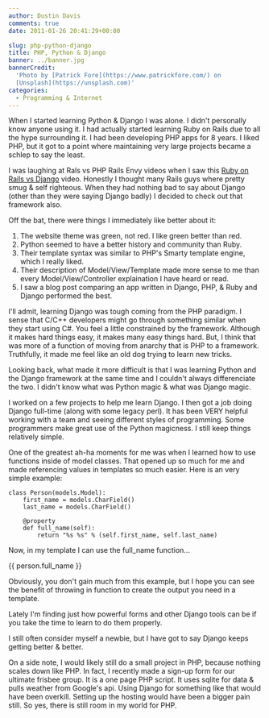 ```yaml
---
author: Dustin Davis
comments: true
date: 2011-01-26 20:41:29+00:00

slug: php-python-django
title: PHP, Python & Django
banner: ../banner.jpg
bannerCredit:
  'Photo by [Patrick Fore](https://www.patrickfore.com/) on
  [Unsplash](https://unsplash.com)'
categories:
  - Programming & Internet
---
```


When I started learning Python & Django I was alone. I didn't personally know
anyone using it. I had actually started learning Ruby on Rails due to all the
hype surrounding it. I had been developing PHP apps for 8 years. I liked PHP,
but it got to a point where maintaining very large projects became a schlep to
say the least.

I was laughing at Rals vs PHP Rails Envy videos when I saw this
[Ruby on Rails vs Django](http://www.youtube.com/watch?v=PLUS00QrYWw) video.
Honestly I thought many Rails guys where pretty smug & self righteous. When they
had nothing bad to say about Django (other than they were saying Django badly) I
decided to check out that framework also.

Off the bat, there were things I immediately like better about it:

1. The website theme was green, not red. I like green better than red.
2. Python seemed to have a better history and community than Ruby.
3. Their template syntax was similar to PHP's Smarty template engine, which I
   really liked.
4. Their description of Model/View/Template made more sense to me than every
   Model/View/Controller explaination I have heard or read.
5. I saw a blog post comparing an app written in Django, PHP, & Ruby and Django
   performed the best.

I'll admit, learning Django was tough coming from the PHP paradigm. I sense that
C/C++ developers might go through something similar when they start using C#.
You feel a little constrained by the framework. Although it makes hard things
easy, it makes many easy things hard. But, I think that was more of a function
of moving from anarchy that is PHP to a framework. Truthfully, it made me feel
like an old dog trying to learn new tricks.

Looking back, what made it more difficult is that I was learning Python and the
Django framework at the same time and I couldn't always differenciate the two. I
didn't know what was Python magic & what was Django magic.

I worked on a few projects to help me learn Django. I then got a job doing
Django full-time (along with some legacy perl). It has been VERY helpful working
with a team and seeing different styles of programming. Some programmers make
great use of the Python magicness. I still keep things relatively simple.

One of the greatest ah-ha moments for me was when I learned how to use functions
inside of model classes. That opened up so much for me and made referencing
values in templates so much easier. Here is an very simple example:

    class Person(models.Model):
        first_name = models.CharField()
        last_name = models.CharField()

        @property
        def full_name(self):
            return "%s %s" % (self.first_name, self.last_name)

Now, in my template I can use the full_name function...

{{ person.full_name }}

Obviously, you don't gain much from this example, but I hope you can see the
benefit of throwing in function to create the output you need in a template.

Lately I'm finding just how powerful forms and other Django tools can be if you
take the time to learn to do them properly.

I still often consider myself a newbie, but I have got to say Django keeps
getting better & better.

On a side note, I would likely still do a small project in PHP, because nothing
scales down like PHP. In fact, I recently made a sign-up form for our ultimate
frisbee group. It is a one page PHP script. It uses sqlite for data & pulls
weather from Google's api. Using Django for something like that would have been
overkill. Setting up the hosting would have been a bigger pain still. So yes,
there is still room in my world for PHP.
